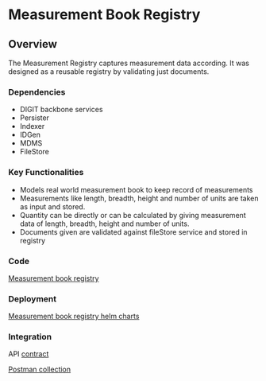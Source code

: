 # Measurement Book Registry

## Overview

The Measurement Registry captures measurement data according. It was designed as a reusable registry by validating just documents.

### Dependencies

* DIGIT backbone services
* Persister
* Indexer
* IDGen
* MDMS
* FileStore

### Key Functionalities

* Models real world measurement book to keep record of measurements
* Measurements like length, breadth, height and number of units are taken as input and stored.
* Quantity can be directly or can be calculated by giving measurement data of length, breadth, height and number of units.
* Documents given are validated against fileStore service and stored in registry

### Code

[Measurement book registry](https://github.com/egovernments/DIGIT-Works/tree/6d58b3f8674334f2ad4b838bb383253faa9fe092/backend/measurement-registry)

### Deployment

[Measurement book registry helm charts](https://github.com/egovernments/DIGIT-DevOps/tree/2f99b0978d5581b30cf10ffbae27e8d48d309948/deploy-as-code/helm/charts/digit-works/backend/measurement-registry)

### Integration

API [contract](../architecture/low-level-design/services/detailed-measurement-book.md#api-contract-link)

[Postman collection](https://github.com/egovernments/DIGIT-Works/blob/6afb2f0df23c43c67c252ddf8817c6d79481a73b/backend/measurement-registry/docs/Measurement.postman\_collection.json)

###
